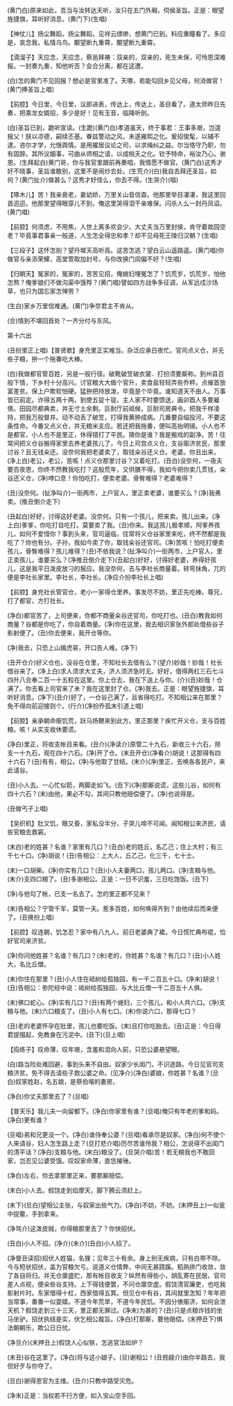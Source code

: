 <!-- { "loadSidebar": true } -->
(黄门白)原来如此，吾当与汝转达天听，汝只在五门外厢，伺侯圣旨。正是：眼望旌捷旗，耳听好消息。(黄门下)(生唱)

【神仗儿】扬尘舞蹈，扬尘舞蹈，见祥云缥缈，想黄门已到。料应重瞳看了。多应是，哀念我，私情乌鸟。颙望断九重霄，颙望断九重霄。

【滴溜子】天应念，天应念，蔡邕拜祷：双亲的，双亲的，死生未保，可怜恩深难报。一封奏九重，知他听否？会合分离，都在这遭。

(白)怎的黄门不见回报？想必是官里准了。天哪，若能勾回乡见父母，何消做官！(黄门捧圣旨上唱)

【前腔】今日里，今日里，议郎进表，传达上，传达上，圣目看了。道太师昨日先奏，把乘龙女婿招，多少是好！见有玉音，临降听剖。

(白)圣旨已到，跪听宣读。(生跪)(黄门白)孝道虽天，终于事君：王事多艰，岂遑报父！朕以凉德，嗣续丕基。眷兹警动之风，未遂雍熙之化。爰招俊髦，以辅不逮。咨尔才学，允惬舆情。是用擢居议论之司，以求绳纠之益。尔当恪守乃职，勿有固辞。其所议姻事，可曲从师相之请，以成桃夭之化。钦予特命，裕汝乃心。谢恩。(生拜起白)黄门哥，你与我官里跟前再奏咱，我情愿不做官。(黄门白)这秀才好不晓事，圣旨谁敢别，这里不是闹炒去处。(生荒介)(白)我自去拜还圣旨，如何？(黄门扯介)做甚么？这秀才好怪么，你去不得。(生哭介)(唱)

【啄木儿】苦！我亲衰老，妻幼娇，万里关山音信杳。他那里举目凄凄，我这里回首迢迢。他那里望得眼穿儿不到，俺这里哭得泪干亲难保。闪杀人么一封丹凤诏。(黄门唱)

【前腔】何须虑，不用焦，人世上离多欢会少。大丈夫当万里封侯，肯守着故园空老？毕竟事君事亲一般道，人生怎全得忠和孝？却不见母死王陵归汉朝？(生唱)

【三段子】这怀怎剖？望丹墀天高听高。这苦怎逃？望白云山遥路遥。(黄门唱)你做官与亲添荣耀，高堂管取加封号，与你改换门闾偏不好？(生唱)

【归朝天】冤家的，冤家的，苦苦见招，俺媳妇埋冤怎了？饥荒岁，饥荒岁，怕他怎熬？俺爹娘们不做沟渠中饿殍？(黄门唱)譬如四方战争多征调，从军远戍沙场草，也只为国忘家怎惮劳？

(生白)家乡万里信难通。(黄门)争奈君主不肯从。

(合)情到不堪回首处？一齐分付与东风。


第十六出

(丑扮里正上唱)【普贤歌】身充里正实难当。杂泛应承日夜忙。官司点义仓，并无些子粮，拚一个拖番吃大棒。

(白)我做都官管百姓，另是一般行径。破靴破笠破衣裳．打扮须要厮称。到州县百般下情，下乡村十分高兴。讨官粮大大做个官升，卖食盐轻轻弄些乔秤。点催首放富差贫。保上户欺软怕硬。猛拚把持放泼，毕竟是个毕竟。谁知道天不由人。万事皆已前定。诈得五两十两，到使五锭十锭。主人家不时要馈送，画卯酉人多要雇倩。田园尽都典卖，并无寸土余剩。叵耐厅前祗候，叵耐司房典令。把我千样凌持，把我万般督并。动不动丢了破笠，打得我黄肿成病。几番要自缢投河，不要这条性命。今番又点义仓，并无粮米支应。若还把我拖番，便叫高抬明镜。小人也不是都官，小人也不是里正，休得错打了平民。猜你是谁？我是搬戏的副净。苦！往常间把义仓谷搬得家里去养老婆孩儿了，今日上司宫点义仓，支谷赈济贫民，那里讨谷？且无钱籴还。没奈何我把老婆卖了，取钱籴谷还义仓。老婆。你且出来。(净上白)老公，老公，苦咳！点义仓那里讨谷？又着吃打。(丑白)没奈何，一夜夫要百夜恩，你终不然教我吃打？这般荒年，又供膳不得。我如今把你卖几贯钱，籴谷还义仓，(净)哱口息！你怕吃打，便卖老婆。骨臀难得？老婆难得？

(丑)没奈何。(扯净叫介)一街两市，上户官人，里正卖老婆，谁要买么？(净)我弗卖。(推丑倒介走下)

(丑起白)好好，讨得这好老婆。没奈何。只有一个孩儿，把来卖。孩儿出来。(净上白)爹爹，你吃打自吃打。莫要卖了我。(丑)你来。我这孩儿极孝顺，阿爹养孩儿，如何不爱惜你？事到头来，官司逼临，往常将义仓谷家里来吃，终不然都是我吃了？你也有分。子孙，我如今卖了你，取钱籴谷还官司。(净)苦咳！怕吃打便卖孩儿，骨臀难得？孩儿难得？(丑)不依我说？(扯净叫介)一街两市，上户官人，里正卖孩儿，谁要买么？(净推丑倒介走下)(丑起白)好好，讨得好老婆，养得好孩儿，这是我平日泼皮放刁的报应。我没奈何，去与李社长商量着。转弯抹角，兀的便是李社长家里。李社长，李社长。(净应介扮李社长上唱)

【前腔】身充社长管官仓，老小一家得仓里养。事发尽不妨，里正先吃棒。尊兄，打了都官，方打社长。

(净白)都官苦了，上司便来，你都不商量籴谷还官司，你吃打也。(丑白)教我如何商量？谷都是你吃了，你自着商量。(净)你在这里，我去相识家张外郎处借些谷子影射便了。(丑)你去便来，我开仓等你。

(净)我去，只恐上山擒虎易，开口告人难。(净下)

(丑开仓介)好义仓也，没谷在仓里，不知社长去借有么？(望介)妙哉！妙哉！社长借谷来了。(净上白)求人须求大丈夫，济人须济急时无。好好，借得两杠三石七斗四升八合奉二百一十五粒在这里。你上仓去，我在下送上与你。(介)(丑)妙哉！仓满了。你去看上司官来了未？我在这里封了仓。(净)我去。正是：眼望旌捷旗，耳听好消息。(净下)(丑介)好了，一仓谷己满了，且省得吃打。不知相公来在那里？免不得向前迎接则个。(行介)(净扮乔孤末引道上唱)

【前腔】亲承朝命赈饥荒，跃马扬鞭来到此方。里正那里？疾忙开义仓，支与百姓粮。咳！从实支收休要谎。

(净白)里正，将收支帐目来看。(丑介)(净读介)原管二十九石，新收三十六石，除支一十九石，观在四十六石。(净)开了仓。(末丑开仓)(净看介)胡说！这那得有四十六石？(丑)有有，相公。(净)与他取了甘结。(末介)(净)里正，去唤各各民户，来此请谷。

(丑)小人去。一心忙似箭，两脚走如飞。(丑下)(净)那厮说谎，这些儿谷，如何有四十六石？(末)由他，果必不勾，其间只教他赔偿便了。(净)也说得是。

(丑做丐子上唱)

【吴织机】肚又饥，眼又昏，家私没半分，子哭儿啼不可闻。闻知相公来济民，请些官粮去救窘。

(末白)老的姓甚？名谁？家里有几口？(丑白)老的姓丘，名乙己；住上大村；有三千七十口。(净)胡说！(丑)告相公：上大人，丘乙己，化三千，七十士。

(末)一口胡柴。(净)你实有几口？(丑)小人夫妻两口，孩儿两口。(净)支粮与他。(末介)支四口粮了。(丑)多谢相公。正是：一日不识羞，三日吃饱饭。(丑下)

(净)与他勾了帐，已支一名去了。怎的里正都不见来？

(末)告相公？宁管千军，莫管一夫。惹多百姓，如何唤得齐到？由他续后而来便了。(丑换扮上唱)

【前腔】叹连朝，饥怎忍？家中有八九人。前日老婆典了裙，今日慌忙典布裩，恰好官司来济贫。

(净)你问他姓甚？名谁？有几口？(末)老的，你姓甚？名谁？有几口？(丑)小人姓大，名比丘僧。

(末)你住在那里？(丑)小人住在祗树给孤独园，有一千二百五十口。(净末)胡说！(丑)告相公：弥陀经中说：祗树给孤独园，与大比丘僧一千二百五十人俱。

(末)佛口蛇心。(净)实有几口？(丑)有两个媳妇，三个孩儿，和小人共六口。(净)支粮与他。(末)六口粮支了。(丑)小人有七口。(末)你说六口，那得七口？

(丑)老的老婆怀孕在肚里，孩儿也要吃饭。(末)且打你吃胎去。(丑)正是：今日得君提掇起，免教身在污泥中。(丑下)(旦上唱)

【捣练子】叹命薄，叹年艰，含羞和泪向人前，只恐公婆悬望眼。

(白)路当险处难回避，事到头来不自由。奴家少长闺门，不识途路。今日见官司支粮济贫。免不得去请些子救公婆之命。(见净介)(净白)婆娘，你姓甚？名谁？(旦白)奴家姓赵，名五娘，是蔡伯喈的妻房。

(净白)你丈夫那里去了？(旦唱)

【普天乐】我儿夫一向留都下。(净白)你家里有谁？(旦唱)俺只有年老的爹和妈。(净白)更有谁？

(旦唱)弟和兄更没一个。(净白)谁侍奉公婆？(旦唱)看承尽是奴家。(净白)何不使个人来请谷，妇人怎生路上走？(旦打悲介唱)历尽苦谁怜我？相公，怎说得不出闺门的清平话？(净白)支粮与他。(末白)粮没了。(旦哭介唱)苦！若无粮我也不敢回家，岂忍见公婆受饿。叹奴家命薄，直恁摧锉。

(净白)左右，你去拿那里正来，要那厮赔偿。

(末白)小人去。假饶走到焰摩天，脚下腾云须赶上。

(末下)(旦白)望相公主张，与奴家出些气力。(净白)不妨，不妨。(末押丑上)一似瓮中捉鳖，手到拿来。

(净骂介)这泼皮贼，你得粮那里去了？你快招伏。

(丑白)小人不招。(净介)(末介)(丑白)小人招了。

(净督丑读招)招伏人姓猫，名狸；见年三十有余。身上别无疾病，只有白带不除。今与短状招伏，盖为官粮欠亏。说道义仓情弊，中间无甚跷蹊。稻熟排门收敛，敛了各自将归。并无仓廪盛贮，那有帐目收支？纵然有得些小，胡乱寄在民居。官司差人点视，便籴些谷支持。上下得钱便罢，不问仓廪空虚。假饶清官廉吏，也吃我影射片时。东家借得十杠，西家借得五箕。但见仓中有谷，其间就里怎知？年年把当常事，番番一似耍嬉。不道今年荒旱，不道今年民饥。不因分俵赈济，如何会泄天机？假饶走到三十三天，里正都无罪过。(净末)为甚的？(丑)只是点粮诈钱的坐马坐驴。招伏执结是实，伏乞相公裁旨。(净白)打那厮，要他赔偿。(末押丑下)惧法朝朝乐，欺公日日忧。

(净旦介)(末押丑上)假饶人心似铁，怎逃官法如炉？

(末丑)谷在这里了。(净白)将与这小娘子。(旦)谢相公！(丑觊觎介)由你半路去，我但好歹与你夺了。

(旦白)谢得恩官为主维。(丑介)只教中路受灾危。

(净末)正是：当权若不行方便，如入宝山空手回。

